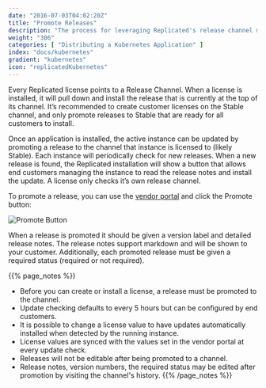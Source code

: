 ```yaml
---
date: "2016-07-03T04:02:20Z"
title: "Promote Releases"
description: "The process for leveraging Replicated's release channel management functionality to stage versions and deliver updates to customers."
weight: "306"
categories: [ "Distributing a Kubernetes Application" ]
index: "docs/kubernetes"
gradient: "kubernetes"
icon: "replicatedKubernetes"
---
```


Every Replicated license points to a Release Channel. When a license is installed, it will pull down and install the release that is currently at the top of its channel. It’s recommended to create customer licenses on the Stable channel, and only promote releases to Stable that are ready for all customers to install.

Once an application is installed, the active instance can be updated by promoting a release to the channel that instance is licensed to (likely Stable).  Each instance will periodically check for new releases. When a new release is found, the Replicated installation will show a button that allows end customers managing the instance to read the release notes and install the update.
A license only checks it’s own release channel.

To promote a release, you can use the [vendor portal](https://vendor.replicated.com/releases) and click the Promote button:

 ![Promote Button](/images/post-screens/promote-button.png)

When a release is promoted it should be given a version label and detailed release notes. The release notes support markdown and will be shown to your customer. Additionally, each promoted release must be given a required status (required or not required).

{{% page_notes %}}
- Before you can create or install a license, a release must be promoted to the channel.
- Update checking defaults to every 5 hours but can be configured by end customers.
- It is possible to change a license value to have updates automatically installed when detected by the running instance.
- License values are synced with the values set in the vendor portal at every update check.
- Releases will not be editable after being promoted to a channel.
- Release notes, version numbers, the required status may be edited after promotion by visiting the channel's history.
{{% /page_notes %}}